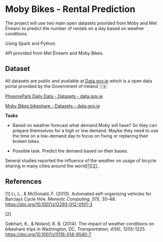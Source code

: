 # Moby Bikes - Rental Prediction

The project will use two main open datasets provided from Moby and Met Éireann to predict the number of rentals on a day based on weather conditions.

Using Spark and Python.

API provided from Met Éireann and Moby Bikes.

## Dataset

All datasets are public and available at [Data.gov.ie](https://data.gov.ie/) which is a open data portal provided by the Government of Ireland :ireland:

[PhoenixPark Daily Data - Datasets - data.gov.ie](https://data.gov.ie/dataset/phoenixpark-daily-data)

[Moby Bikes bikeshare - Datasets - data.gov.ie](https://data.gov.ie/dataset/moby-bikes)

__Tasks__

- Based on weather forecast what demand Moby will have? So they can prepare themselves for a high or low demand. Maybe they need to use the time on a low-demand day to focus on fixing or replacing their broken bikes.

- Possible task. Predict the demand based on their bases.



Several studies reported the influence of the weather on usage of bicycle sharing in many cities around the world[[1]](#1)[[2]](#2)..


## References

<a id="1">[1]</a> 
Li, L., & McDonald, F. (2013). Automated self-organising vehicles for Barclays Cycle Hire. *Memetic Computing*, *5*(1), 35–48. https://doi.org/10.1007/s12293-012-0101-3

[2]

Gebhart, K., & Noland, R. B. (2014). The impact of weather conditions on bikeshare trips in Washington, DC. *Transportation*, *41*(6), 1205–1225. https://doi.org/10.1007/s11116-014-9540-7